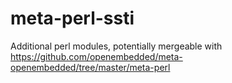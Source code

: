 # meta-perl-ssti
Additional perl modules, potentially mergeable with https://github.com/openembedded/meta-openembedded/tree/master/meta-perl
